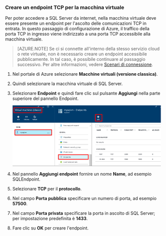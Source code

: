 ### Creare un endpoint TCP per la macchina virtuale

Per poter accedere a SQL Server da internet, nella macchina virtuale deve essere presente un endpoint per l'ascolto delle comunicazioni TCP in entrata. In questo passaggio di configurazione di Azure, il traffico della porta TCP in ingresso viene indirizzato a una porta TCP accessibile alla macchina virtuale.

>[AZURE.NOTE] Se ci si connette all'interno della stesso servizio cloud o rete virtuale, non è necessario creare un endpoint accessibile pubblicamente. In tal caso, è possibile continuare al passaggio successivo. Per altre informazioni, vedere [Scenari di connessione](../articles/virtual-machines/virtual-machines-windows-classic-sql-connect.md#connection-scenarios).

1. Nel portale di Azure selezionare **Macchine virtuali (versione classica)**.

2. Quindi selezionare la macchina virtuale di SQL Server.

3. Selezionare **Endpoint** e quindi fare clic sul pulsante **Aggiungi** nella parte superiore del pannello Endpoint.

	![Passaggi all'interno del portale per la creazione dell'endpoint](./media/virtual-machines-sql-server-connection-steps/portal-endpoint-creation.png)

4. Nel pannello **Aggiungi endpoint** fornire un nome **Name**, ad esempio SQLEndpoint.

5. Selezionare **TCP** per il **protocollo**.

6. Nel campo **Porta pubblica** specificare un numero di porta, ad esempio **57500**.

7. Nel campo **Porta privata** specificare la porta in ascolto di SQL Server; per impostazione predefinita è **1433**.

6. Fare clic su **OK** per creare l'endpoint.

<!---HONumber=AcomDC_0629_2016-->